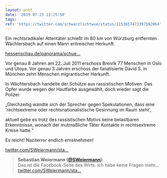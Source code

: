 ```yaml
---
layout: post
date: '2019-07-23 13:25:50'
tags: 
ref: 'https://twitter.com/schwarzlichtwue/status/1153657473397592064'
---
```

Ein rechtsradikaler Attentäter schießt im 80 km von Würzburg entfernten Wächtersbach auf einen Mann eritreischer Herkunft.

[hessenschau.de/panorama/schue…](https://www.hessenschau.de/panorama/schuetze-von-waechtersbach-waehlte-eritreer-wegen-seiner-hautfarbe-aus,fremdenfeindliche-tat-100.html)

Vor genau 8 Jahren am 22. Juli 2011 erschoss Breivik 77 Menschen in Oslo und Utoya. Vor genau 3 Jahren erschoss der fanatisierte David S. in München zehn Menschen migrantischer Herkunft.

In Wächtersbach handelte der Schütze aus rassistischen Motiven. Das Opfer wurde wegen der Hautfarbe ausgewählt, doch wieder sagt die Polizei:

„Gleichzeitig wandte sich der Sprecher gegen Spekulationen, dass eine 'rechtsextreme oder rechtsnationalistische Gesinnung im Raum steht',

aktuell gebe es trotz des rassistischen Motivs keine belastbaren Erkenntnisse, wonach der mutmaßliche Täter Kontakte in rechtsextreme Kreise hatte.“

Es reicht! Naziterror endlich ernstnehmen!

[twitter.com/SWeiermann/sta…](https://twitter.com/SWeiermann/status/1153703164375371776?s=19)
> <b>Sebastian Weiermann ([@SWeiermann](https://twitter.com/SWeiermann)):</b>  
>Das ist die Facebook-Seite des Wirts. Ich habe keine Fragen mehr... [twitter.com/SWeiermann/sta…](https://twitter.com/SWeiermann/status/1153693217616990209)   


